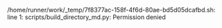 /home/runner/work/_temp/7f8377ac-158f-4f6d-80ae-bd5d05dcafbd.sh: line 1: scripts/build_directory_md.py: Permission denied
